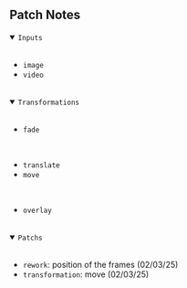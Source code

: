## Patch Notes


<details open>
    <summary><code>Inputs</code></summary>
<br>

- `image`
- `video`

</details>

<br>

<details open>
    <summary><code>Transformations</code></summary>
<br>

- `fade`

<br>

- `translate`
- `move`

<br>

- `overlay`

</details>

<br>

<details open>
    <summary><code>Patchs</code></summary>
<br>

- `rework`: position of the frames (02/03/25)
- `transformation`: move (02/03/25)

</details>

